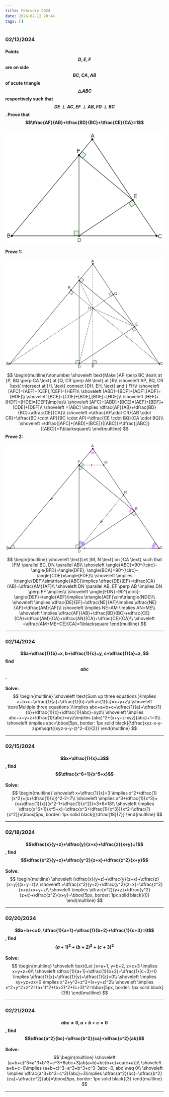 ```yaml
---
title: February 2024
date: 2024-02-12 20:44
tags: []
---
```


### 02/12/2024

#### Points $$D,E,F$$ are on side $$BC, CA, AB$$ of acute triangle $$\triangle{ABC}$$ respectively such that $$DE \perp AC, EF \perp AB, FD \perp BC$$. Prove that $$\tfrac{AF}{AB}+\tfrac{BD}{BC}+\tfrac{CE}{CA}=1$$

![image-20240212115039732](/assets/images/2024/image-20240212115039732.png)

**Prove 1:**

![image-20240212160636085](/assets/images/2024/image-20240212155937058.png)
$$
\begin{multline}\nonumber
\shoveleft \text{Make }AP \perp BC \text{ at }P, BQ \perp CA \text{ at }Q, CR \perp AB \text{ at }R\\
\shoveleft AP, BQ, CR \text{ intersect at }H, \text{ connect }DH, EH, \text{ and } FH\\
\shoveleft [AFC]=[AEF]+[CEF],[CEF]=[HEF]\\
\shoveleft [ABD]=[BDF]+[ADF],[ADF]=[HDF]\\
\shoveleft [BCE]=[CDE]+[BDE],[BDE]=[HDE]\\
\shoveleft [HEF]+[HDF]+[HDE]=[DEF]\implies\\
\shoveleft [AFC]+[ABD]+[BCE]=[AEF]+[BDF]+[CDE]+[DEF]\\
\shoveleft =[ABC] \implies \dfrac{AF}{AB}+\dfrac{BD}{BC}+\dfrac{CE}{CA}\\
\shoveleft =\dfrac{AF\cdot CR}{AB \cdot CR}+\dfrac{BD \cdot AP}{BC \cdot AP}+\dfrac{CE \cdot BQ}{CA \cdot BQ}\\
\shoveleft =\dfrac{[AFC]+[ABD]+[BCE]}{[ABC]}=\dfrac{[ABC]}{[ABC]}=1\blacksquare\\
\end{multline}
$$
**Prove 2:**

![image-20240212162625073](/assets/images/2024/image-20240212162625073.png)
$$
\begin{multline}
\shoveleft \text{Let }M, N \text{ on }CA \text{ such that }FM \parallel BC, DN \parallel AB\\
\shoveleft \angle{ABC}=90^{\circ}-\angle{BFD}=\angle{DFE}, \angle{BCA}=90^{\circ}-\angle{CDE}=\angle{EDF}\\
\shoveleft \implies \triangle{DEF}\sim\triangle{ABC}\implies \dfrac{DE}{EF}=\dfrac{CA}{AB}=\dfrac{AM}{AF}\\
\shoveleft DN \parallel AB, EF \perp AB \implies DN \perp EF \implies\\
\shoveleft \angle{EDN}=90^{\circ}-\angle{DEF}=\angle{AEF}\implies \triangle{AEF}\sim\triangle{NDE}\\
\shoveleft \implies \dfrac{DE}{EF}=\dfrac{NE}{AF}\implies \dfrac{NE}{AF}=\dfrac{AM}{AF}\\
\shoveleft \implies NE=AM \implies AN=ME\\
\shoveleft \implies \dfrac{AF}{AB}+\dfrac{BD}{BC}+\dfrac{CE}{CA}=\dfrac{AM}{CA}+\dfrac{AN}{CA}+\dfrac{CE}{CA}\\
\shoveleft =\dfrac{AM+ME+CE}{CA}=1\blacksquare
\end{multline}
$$

---

### 02/14/2024

#### $$a+\dfrac{1}{b}=x, b+\dfrac{1}{c}=y, c+\dfrac{1}{a}=z, $$ find $$abc$$.

**Solve:**
$$
\begin{multline}
\shoveleft \text{Sum up three equations }\implies a+b+c+\dfrac{1}{a}+\dfrac{1}{b}+\dfrac{1}{c}=x+y+z\\
\shoveleft \text{Multiple three equations }\implies abc+a+b+c+\dfrac{1}{a}+\dfrac{1}{b}+\dfrac{1}{c}+\dfrac{1}{abc}=xyz\\
\shoveleft \implies abc+x+y+z+\dfrac{1}{abc}=xyz\implies (abc)^2+(x+y+z-xyz){abc}+1=0\\
\shoveleft \implies abc=\bbox[5px, border: 1px solid black]{\dfrac{xyz-x-y-z\pm\sqrt{(xyz-x-y-z)^2-4}}{2}}
\end{multline}
$$

---

### 02/15/2024

#### $$x+\dfrac{1}{x}=3$$, find $$\dfrac{x^6+1}{x^5+x}$$

**Solve:**
$$
\begin{multline}
\shoveleft x+\dfrac{1}{x}=3 \implies x^2+\dfrac{1}{x^2}=(x+\dfrac{1}{x})^2-2=7\\
\shoveleft \implies x^3+\dfrac{1}{x^3}=(x+\dfrac{1}{x})(x^2-1+\dfrac{1}{x^2})=3*6=18\\
\shoveleft \implies \dfrac{x^6+1}{x^5+x}=\dfrac{x^3+\dfrac{1}{x^3}}{x^2+\dfrac{1}{x^2}}=\bbox[5px, border: 1px solid black]{\dfrac{18}{7}}
\end{multline}
$$

---

### 02/18/2024

#### $$\dfrac{x}{y+z}+\dfrac{y}{z+x}+\dfrac{z}{x+y}=1$$, find $$\dfrac{x^2}{y+z}+\dfrac{y^2}{z+x}+\dfrac{z^2}{x+y}$$

**Solve:**
$$
\begin{multline}
\shoveleft (\dfrac{x}{y+z}+\dfrac{y}{z+x}+\dfrac{z}{x+y})(x+y+z)\\
\shoveleft =\dfrac{x^2}{y+z}+\dfrac{y^2}{z+x}+\dfrac{z^2}{x+y}+x+y+z\\
\shoveleft \implies \dfrac{x^2}{y+z}+\dfrac{y^2}{z+x}+\dfrac{z^2}{x+y}=\bbox[5px, border: 1px solid black]{0}
\end{multline}
$$

---

### 02/20/2024

#### $$a+b+c=0, \dfrac{1}{a+1}+\dfrac{1}{b+2}+\dfrac{1}{c+3}=0$$, find $$(a+1)^2+(b+2)^2+(c+3)^2$$

**Solve:**
$$
\begin{multline}
\shoveleft \text{Let }x=a+1, y=b+2, z=c+3 \implies x+y+z=6\\
\shoveleft \dfrac{1}{a+1}+\dfrac{1}{b+2}+\dfrac{1}{c+3}=0 \implies \dfrac{1}{x}+\dfrac{1}{y}+\dfrac{1}{z}=0\\
\shoveleft \implies xy+yz+zx=0 \implies x^2+y^2+z^2=(x+y+z)^2\\
\shoveleft \implies x^2+y^2+z^2=(a+1)^2+(b+2)^2+(c+3)^2=\bbox[5px, border: 1px solid black]{36}
\end{multline}
$$

---

### 02/21/2024

#### $$abc \neq 0, a+b+c=0$$, find $$\dfrac{a^2}{bc}+\dfrac{b^2}{ca}+\dfrac{c^2}{ab}$$

**Solve:**
$$
\begin{multline}
\shoveleft (a+b+c)^3=a^3+b^3+c^3+6abc+3[ab(a+b)+bc(b+c)+ca(c+a)]\\
\shoveleft  a+b+c=0\implies (a+b+c)^3=a^3+b^3+c^3-3abc=0, abc \neq 0\\
\shoveleft \implies \dfrac{a^3+b^3+c^3}{abc}=3\implies \dfrac{a^2}{bc}+\dfrac{b^2}{ca}+\dfrac{c^2}{ab}=\bbox[5px, border: 1px solid black]{3}
\end{multline}
$$

---

